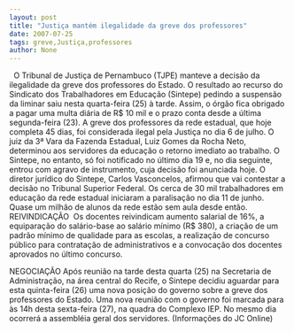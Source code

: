 ```yaml
---
layout: post
title: "Justiça mantém ilegalidade da greve dos professores"
date: 2007-07-25
tags: greve,Justiça,professores
author: None
---
```

&nbsp;
O Tribunal de Justi&ccedil;a de Pernambuco (TJPE) manteve a decis&atilde;o da ilegalidade da greve dos professores do Estado. O resultado ao recurso do Sindicato dos Trabalhadores em Educa&ccedil;&atilde;o (Sintepe) pedindo a suspens&atilde;o da liminar saiu nesta quarta-feira (25) &agrave; tarde.&nbsp;Assim, o&nbsp;&oacute;rg&atilde;o fica obrigado a pagar uma multa di&aacute;ria de R$ 10 mil e o prazo conta desde a &uacute;ltima segunda-feira (23). 
A greve dos professores da rede estadual, que hoje completa 45 dias, foi considerada ilegal pela Justi&ccedil;a no dia 6 de julho. O juiz da 3&ordf; Vara da Fazenda Estadual, Luiz Gomes da Rocha Neto, determinou aos servidores da educa&ccedil;&atilde;o o retorno imediato ao trabalho. O Sintepe, no entanto, s&oacute; foi notificado no &uacute;ltimo dia 19 e, no dia seguinte, entrou com agravo de instrumento, cuja decis&atilde;o foi anunciada hoje.
O diretor jur&iacute;dico do Sintepe, Carlos Vasconcelos, afirmou que vai contestar a decis&atilde;o no Tribunal Superior Federal.
Os cerca de 30 mil trabalhadores em educa&ccedil;&atilde;o da rede estadual iniciaram a paralisa&ccedil;&atilde;o no dia 11 de junho. Quase um milh&atilde;o de alunos da rede est&atilde;o sem aula desde ent&atilde;o. 
REIVINDICA&Ccedil;&Atilde;O&nbsp;
Os docentes reivindicam aumento salarial de 16%, a equipara&ccedil;&atilde;o do sal&aacute;rio-base ao sal&aacute;rio m&iacute;nimo (R$ 380), a cria&ccedil;&atilde;o de um padr&atilde;o m&iacute;nimo de qualidade para as escolas, a realiza&ccedil;&atilde;o de concurso p&uacute;blico para contrata&ccedil;&atilde;o de administrativos e a convoca&ccedil;&atilde;o dos docentes aprovados no &uacute;ltimo concurso.

NEGOCIA&Ccedil;&Atilde;O
Ap&oacute;s reuni&atilde;o na tarde desta quarta (25) na Secretaria de Administra&ccedil;&atilde;o, na &aacute;rea central do Recife, o Sintepe decidiu aguardar para esta quinta-feira (26) uma nova posi&ccedil;&atilde;o do governo sobre a greve dos professores do Estado.&nbsp;Uma nova reuni&atilde;o com o governo foi marcada para &agrave;s 14h desta sexta-feira (27),&nbsp;na quadra do&nbsp;Complexo IEP. No mesmo dia ocorrer&aacute;&nbsp;a assembl&eacute;ia geral dos servidores.
(Informa&ccedil;&otilde;es do JC Online)
 